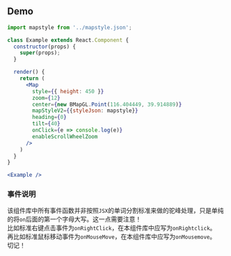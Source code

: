 ## Demo

```jsx
import mapstyle from '../mapstyle.json';

class Example extends React.Component {
  constructor(props) {
    super(props);
  }

  render() {
    return (
      <Map
        style={{ height: 450 }}
        zoom={12}
        center={new BMapGL.Point(116.404449, 39.914889)}
        mapStyleV2={{styleJson: mapstyle}}
        heading={0}
        tilt={40}
        onClick={e => console.log(e)}
        enableScrollWheelZoom
      />
    )
  }
}

<Example />
```

### 事件说明
该组件库中所有事件函数并非按照`JSX`的单词分割标准来做的驼峰处理，只是单纯的将`on`后面的第一个字母大写。这一点需要注意！  
比如标准右键点击事件为`onRightClick`，在本组件库中应写为`onRightclick`。  
再比如标准鼠标移动事件为`onMouseMove`，在本组件库中应写为`onMousemove`。  
切记！
